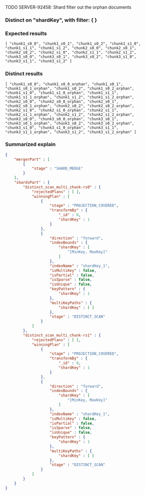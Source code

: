 TODO SERVER-92458: Shard filter out the orphan documents
### Distinct on "shardKey", with filter: { }
### Expected results
`[ "chunk1_s0_0", "chunk1_s0_1", "chunk1_s0_2", "chunk1_s1_0", "chunk1_s1_1", "chunk1_s1_2", "chunk2_s0_0", "chunk2_s0_1", "chunk2_s0_2", "chunk2_s1_0", "chunk2_s1_1", "chunk2_s1_2", "chunk3_s0_0", "chunk3_s0_1", "chunk3_s0_2", "chunk3_s1_0", "chunk3_s1_1", "chunk3_s1_2" ]`
### Distinct results
`[ "chunk1_s0_0", "chunk1_s0_0_orphan", "chunk1_s0_1", "chunk1_s0_1_orphan", "chunk1_s0_2", "chunk1_s0_2_orphan", "chunk1_s1_0", "chunk1_s1_0_orphan", "chunk1_s1_1", "chunk1_s1_1_orphan", "chunk1_s1_2", "chunk1_s1_2_orphan", "chunk2_s0_0", "chunk2_s0_0_orphan", "chunk2_s0_1", "chunk2_s0_1_orphan", "chunk2_s0_2", "chunk2_s0_2_orphan", "chunk2_s1_0", "chunk2_s1_0_orphan", "chunk2_s1_1", "chunk2_s1_1_orphan", "chunk2_s1_2", "chunk2_s1_2_orphan", "chunk3_s0_0", "chunk3_s0_0_orphan", "chunk3_s0_1", "chunk3_s0_1_orphan", "chunk3_s0_2", "chunk3_s0_2_orphan", "chunk3_s1_0", "chunk3_s1_0_orphan", "chunk3_s1_1", "chunk3_s1_1_orphan", "chunk3_s1_2", "chunk3_s1_2_orphan" ]`
### Summarized explain
```json
{
	"mergerPart" : [
		{
			"stage" : "SHARD_MERGE"
		}
	],
	"shardsPart" : {
		"distinct_scan_multi_chunk-rs0" : {
			"rejectedPlans" : [ ],
			"winningPlan" : [
				{
					"stage" : "PROJECTION_COVERED",
					"transformBy" : {
						"_id" : 0,
						"shardKey" : 1
					}
				},
				{
					"direction" : "forward",
					"indexBounds" : {
						"shardKey" : [
							"[MinKey, MaxKey]"
						]
					},
					"indexName" : "shardKey_1",
					"isMultiKey" : false,
					"isPartial" : false,
					"isSparse" : false,
					"isUnique" : false,
					"keyPattern" : {
						"shardKey" : 1
					},
					"multiKeyPaths" : {
						"shardKey" : [ ]
					},
					"stage" : "DISTINCT_SCAN"
				}
			]
		},
		"distinct_scan_multi_chunk-rs1" : {
			"rejectedPlans" : [ ],
			"winningPlan" : [
				{
					"stage" : "PROJECTION_COVERED",
					"transformBy" : {
						"_id" : 0,
						"shardKey" : 1
					}
				},
				{
					"direction" : "forward",
					"indexBounds" : {
						"shardKey" : [
							"[MinKey, MaxKey]"
						]
					},
					"indexName" : "shardKey_1",
					"isMultiKey" : false,
					"isPartial" : false,
					"isSparse" : false,
					"isUnique" : false,
					"keyPattern" : {
						"shardKey" : 1
					},
					"multiKeyPaths" : {
						"shardKey" : [ ]
					},
					"stage" : "DISTINCT_SCAN"
				}
			]
		}
	}
}
```

